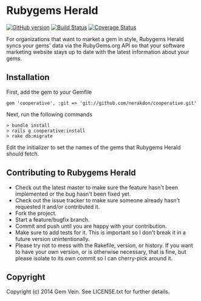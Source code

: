 Rubygems Herald
===========

[![GitHub version](https://badge.fury.io/gh/gemvein%2Frubygems_herald.svg)](http://badge.fury.io/gh/gemvein%2Frubygems_herald)
[![Build Status](https://travis-ci.org/gemvein/rubygems_herald.svg)](https://travis-ci.org/gemvein/rubygems_herald)
[![Coverage Status](https://coveralls.io/repos/gemvein/rubygems_herald/badge.png)](https://coveralls.io/r/gemvein/rubygems_herald)

For organizations that want to market a gem in style, Rubygems Herald syncs your gems' data via the RubyGems.org API so that your software marketing website stays up to date with the latest information about your gems.

Installation
----------------------------

First, add the gem to your Gemfile

    gem 'cooperative', :git => 'git://github.com/nerakdon/cooperative.git'

Next, run the following commands

    > bundle install
    > rails g cooperative:install
    > rake db:migrate

Edit the initializer to set the names of the gems that Rubygems Herald should fetch.

Contributing to Rubygems Herald
----------------------------
 
* Check out the latest master to make sure the feature hasn't been implemented or the bug hasn't been fixed yet.
* Check out the issue tracker to make sure someone already hasn't requested it and/or contributed it.
* Fork the project.
* Start a feature/bugfix branch.
* Commit and push until you are happy with your contribution.
* Make sure to add tests for it. This is important so I don't break it in a future version unintentionally.
* Please try not to mess with the Rakefile, version, or history. If you want to have your own version, or is otherwise necessary, that is fine, but please isolate to its own commit so I can cherry-pick around it.

Copyright
---------

Copyright (c) 2014 Gem Vein. See LICENSE.txt for further details.


